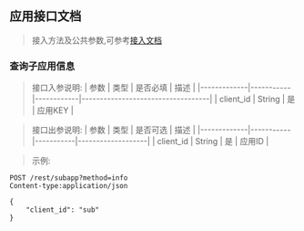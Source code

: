 ## 应用接口文档

> 接入方法及公共参数,可参考[接入文档](rest.md)

### 查询子应用信息

> 接口入参说明:
| 参数         | 类型      | 是否必填   | 描述    |
|-------------|-----------|------------|-----------------------------------|
| client_id     | String  | 是	       | 应用KEY                           |

> 接口出参说明:
| 参数         | 类型      | 是否可选   | 描述               |
|-------------|-----------|-----------|-------------------|
| client_id   | String	 | 是	  | 应用ID                 |

> 示例:
```http
POST /rest/subapp?method=info
Content-type:application/json

{
    "client_id": "sub"
}
```

